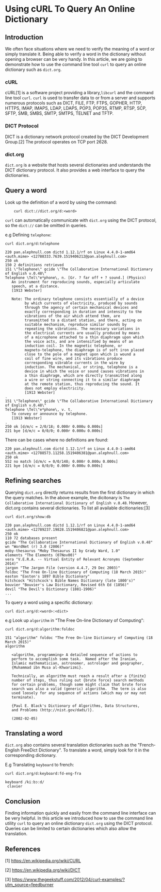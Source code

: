 # Using cURL To Query An Online Dictionary

## Introduction

We often face situations where we need to verify the meaning of a word or simply translate it. Being able to verify a word in the dictionary without opening a browser can be very handy.  In this article, we are going to demonstrate how to use the command line tool `curl` to query an online dictionary such as `dict.org`.

### cURL
cURL[1] is a software project providing a library,`libcurl` and the command line tool `curl`. `curl` is used to transfer data to or from a server and supports numerous protocols such as DICT, FILE, FTP, FTPS, GOPHER, HTTP, HTTPS,  IMAP,
IMAPS,  LDAP,  LDAPS,  POP3,  POP3S,  RTMP, RTSP, SCP, SFTP, SMB, SMBS,
SMTP, SMTPS, TELNET and TFTP. 

### DICT Protocol
DICT is a dictionary network protocol created by the DICT Development Group.[2] The protocol operates on TCP port 2628.

### dict.org
`dict.org` is a website that hosts several dictionaries and understands the DICT dictionary protocol. It also provides a web interface to query the dictionaries.

## Query a word
Look up the definition of a word by using the command:

```shell
    curl dict://dict.org/d:<word>
```

`curl` can automatically communicate with `dict.org` using the DICT protocol, so the `dict://` can be omitted in queries.

e.g Defining `telephone`:

```shell
curl dict.org/d:telephone

220 pan.alephnull.com dictd 1.12.1/rf on Linux 4.4.0-1-amd64 <auth.mime> <12788333.7639.1519406212@pan.alephnull.com>
250 ok
150 2 definitions retrieved
151 \"Telephone\" gcide \"The Collaborative International Dictionary of English v.0.48\"
Telephone \Tel\"e*phone\, n. [Gr. ? far off + ? sound.] (Physics)
   An instrument for reproducing sounds, especially articulate
   speech, at a distance.
   [1913 Webster]

   Note: The ordinary telephone consists essentially of a device
         by which currents of electricity, produced by sounds
         through the agency of certain mechanical devices and
         exactly corresponding in duration and intensity to the
         vibrations of the air which attend them, are
         transmitted to a distant station, and there, acting on
         suitable mechanism, reproduce similar sounds by
         repeating the vibrations. The necessary variations in
         the electrical currents are usually produced by means
         of a microphone attached to a thin diaphragm upon which
         the voice acts, and are intensified by means of an
         induction coil. In the magnetic telephone, or
         magneto-telephone, the diaphragm is of soft iron placed
         close to the pole of a magnet upon which is wound a
         coil of fine wire, and its vibrations produce
         corresponding vibrable currents in the wire by
         induction. The mechanical, or string, telephone is a
         device in which the voice or sound causes vibrations in
         a thin diaphragm, which are directly transmitted along
         a wire or string connecting it to a similar diaphragm
         at the remote station, thus reproducing the sound. It
         does not employ electricity.
         [1913 Webster]
.
151 \"Telephone\" gcide \"The Collaborative International Dictionary of English v.0.48\"
Telephone \Tel\"e*phone\, v. t.
   To convey or announce by telephone.
   [1913 Webster]
.
250 ok [d/m/c = 2/0/18; 0.000r 0.000u 0.000s]
221 bye [d/m/c = 0/0/0; 0.000r 0.000u 0.000s]

```

There can be cases where no definitions are found:

```shell
220 pan.alephnull.com dictd 1.12.1/rf on Linux 4.4.0-1-amd64 <auth.mime> <12788573.11258.1519406381@pan.alephnull.com>
250 ok
552 no match [d/m/c = 0/0/148; 0.000r 0.000u 0.000s]
221 bye [d/m/c = 0/0/0; 0.000r 0.000u 0.000s]
```

## Refining searches
Querying `dict.org` directly returns results from the first dictionary in which the query matches. In the above example, the dicitonary is `The Collaborative International Dictionary of English v.0.48`. However, dict.org contains several dictionaries. To list all available dicitionaries:[3]

```shell
curl dict.org/show:db

220 pan.alephnull.com dictd 1.12.1/rf on Linux 4.4.0-1-amd64 <auth.mime> <12789237.19828.1519406821@pan.alephnull.com>
250 ok
110 72 databases present
gcide "The Collaborative International Dictionary of English v.0.48"
wn "WordNet (r) 3.0 (2006)"
moby-thesaurus "Moby Thesaurus II by Grady Ward, 1.0"
elements "The Elements (07Nov00)"
vera "V.E.R.A. -- Virtual Entity of Relevant Acronyms (September 2014)"
jargon "The Jargon File (version 4.4.7, 29 Dec 2003)"
foldoc "The Free On-line Dictionary of Computing (18 March 2015)"
easton "Easton's 1897 Bible Dictionary"
hitchcock "Hitchcock's Bible Names Dictionary (late 1800's)"
bouvier "Bouvier's Law Dictionary, Revised 6th Ed (1856)"
devil "The Devil's Dictionary (1881-1906)"
...

```

To query a word using a specific dictionary:

`curl dict.org/d:<word>:<dict>`

e.g Look up `algorithm` in "The Free On-line Dictionary of Computing":

```shell
curl dict.org/d:algorithm:foldoc

151 "algorithm" foldoc "The Free On-line Dictionary of Computing (18 March 2015)"
algorithm

   <algorithm, programming> A detailed sequence of actions to
   perform to accomplish some task.  Named after the Iranian,
   Islamic mathematician, astronomer, astrologer and geographer,
   {Muhammad ibn Musa al-Khwarizmi}.

   Technically, an algorithm must reach a result after a {finite}
   number of steps, thus ruling out {brute force} search methods
   for certain problems, though some might claim that brute force
   search was also a valid (generic) algorithm.  The term is also
   used loosely for any sequence of actions (which may or may not
   terminate).

   {Paul E. Black's Dictionary of Algorithms, Data Structures,
   and Problems (http://nist.gov/dads/)}.

   (2002-02-05)

```

## Translating a word

`dict.org` also contains several translation dictionaries such as the "French-English FreeDict Dictionary".
To translate a word, simply look for it in the corresponding dictionary.

E.g Translating `keyboard` to french:

```shell
curl dict.org/d:keyboard:fd-eng-fra

keyboard /kiːbɔːd/
 clavier
```

## Conclusion
Finding information quickly and easily from the command line interface can be very helpful. In this article we introduced how to use the command line utility `curl` to query an online dictionary `dict.org` using the DICT protocol. Queries can be limited to certain dictionaries which also allow the translation.

## References

[1] https://en.wikipedia.org/wiki/CURL

[2] https://en.wikipedia.org/wiki/DICT

[3] https://www.thegeekstuff.com/2012/04/curl-examples/?utm_source=feedburner
